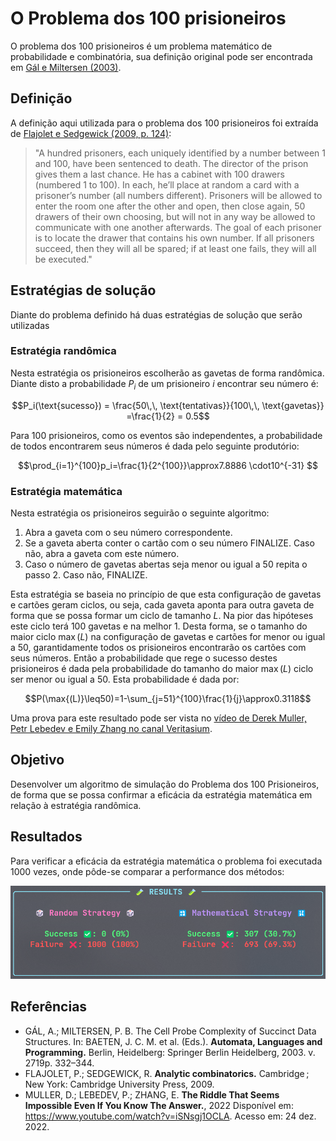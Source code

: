 # O Problema dos 100 prisioneiros 

O problema dos 100 prisioneiros é um problema matemático de probabilidade e combinatória, sua definição original pode ser encontrada em [Gál e Miltersen (2003)](https://doi.org/10.1007/3-540-45061-0_28).

## Definição

A definição aqui utilizada para o problema dos 100 prisioneiros foi extraída de [Flajolet e Sedgewick (2009, p. 124)](http://algo.inria.fr/flajolet/Publications/book.pdf):

> "A hundred prisoners, each uniquely identified by a number between 1 and 100, have been sentenced to death. The director of the prison gives them a last chance. He has a cabinet with 100 drawers (numbered 1 to 100). In each, he’ll place at random a card with a prisoner’s number (all numbers different). Prisoners will be allowed to enter the room one after the other and open, then close again, 50 drawers of their own choosing, but will not in any way be allowed to communicate with one another afterwards. The goal of each prisoner is to locate the drawer that contains his own number. If all prisoners succeed, then they will all be spared; if at least one fails, they will all be executed."

## Estratégias de solução

Diante do problema definido há duas estratégias de solução que serão utilizadas

### Estratégia randômica

Nesta estratégia os prisioneiros escolherão as gavetas de forma randômica. Diante disto a probabilidade $P_i$ de um prisioneiro $i$ encontrar seu número é:

$$P_i(\text{sucesso}) = \frac{50\,\, \text{tentativas}}{100\,\, \text{gavetas}} =\frac{1}{2} = 0.5$$

Para 100 prisioneiros, como os eventos são independentes, a probabilidade de todos encontrarem seus números é dada pelo seguinte produtório:

$$\prod_{i=1}^{100}p_i=\frac{1}{2^{100}}\approx7.8886 \cdot10^{-31} $$

### Estratégia matemática

Nesta estratégia os prisioneiros seguirão o seguinte algoritmo:

1. Abra a gaveta com o seu número correspondente.
2. Se a gaveta aberta conter o cartão com o seu número FINALIZE. Caso não, abra a gaveta com este número.
3. Caso o número de gavetas abertas seja menor ou igual a 50 repita o passo 2. Caso não, FINALIZE.

Esta estratégia se baseia no princípio de que esta configuração de gavetas e cartões geram ciclos, ou seja, cada gaveta aponta para outra gaveta de forma que se possa formar um ciclo de tamanho $L$. Na pior das hipóteses este ciclo terá 100 gavetas e na melhor 1. Desta forma, se o tamanho do maior ciclo $\max{(L)}$ na configuração de gavetas e cartões for menor ou igual a 50, garantidamente todos os prisioneiros encontrarão os cartões com seus números. Então a probabilidade que rege o sucesso destes prisioneiros é dada pela probabilidade do tamanho do maior $\max{(L)}$ ciclo ser menor ou igual a 50. Esta probabilidade é dada por:

$$P(\max{(L)}\leq50)=1-\sum_{j=51}^{100}\frac{1}{j}\approx0.3118$$

Uma prova para este resultado pode ser vista no [vídeo de Derek Muller, Petr Lebedev e Emily  Zhang no canal Veritasium](https://www.youtube.com/watch?v=iSNsgj1OCLA).

## Objetivo

Desenvolver um algoritmo de simulação do Problema dos 100 Prisioneiros, de forma que se possa confirmar a eficácia da estratégia matemática em relação à estratégia randômica.

## Resultados

Para verificar a eficácia da estratégia matemática o problema foi executada 1000 vezes, onde pôde-se comparar a performance dos métodos:

![Resultados obtidos](img/results.png)

## Referências

- GÁL, A.; MILTERSEN, P. B. The Cell Probe Complexity of Succinct Data Structures. In: BAETEN, J. C. M. et al. (Eds.). **Automata, Languages and Programming.** Berlin, Heidelberg: Springer Berlin Heidelberg, 2003. v. 2719p. 332–344. 
- FLAJOLET, P.; SEDGEWICK, R. **Analytic combinatorics.** Cambridge ; New York: Cambridge University Press, 2009. 
- MULLER, D.; LEBEDEV, P.; ZHANG, E. **The Riddle That Seems Impossible Even If You Know The Answer.**, 2022 Disponível em: <https://www.youtube.com/watch?v=iSNsgj1OCLA>. Acesso em: 24 dez. 2022. 
